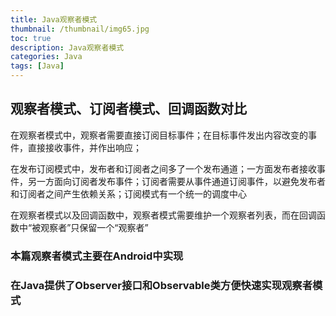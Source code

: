 ```yaml
---
title: Java观察者模式
thumbnail: /thumbnail/img65.jpg
toc: true
description: Java观察者模式
categories: Java
tags: [Java]
---
```


## 观察者模式、订阅者模式、回调函数对比

在观察者模式中，观察者需要直接订阅目标事件；在目标事件发出内容改变的事件，直接接收事件，并作出响应；
<!--more-->
在发布订阅模式中，发布者和订阅者之间多了一个发布通道；一方面发布者接收事件，另一方面向订阅者发布事件；订阅者需要从事件通道订阅事件，以避免发布者和订阅者之间产生依赖关系；订阅模式有一个统一的调度中心

在观察者模式以及回调函数中，观察者模式需要维护一个观察者列表，而在回调函数中“被观察者”只保留一个“观察者”


### 本篇观察者模式主要在Android中实现





### 在Java提供了Observer接口和Observable类方便快速实现观察者模式

